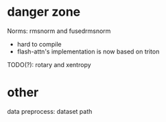 # danger zone
Norms: rmsnorm and fusedrmsnorm
- hard to compile
- flash-attn's implementation is now based on triton

TODO(?):
rotary and xentropy

# other
data preprocess: dataset path